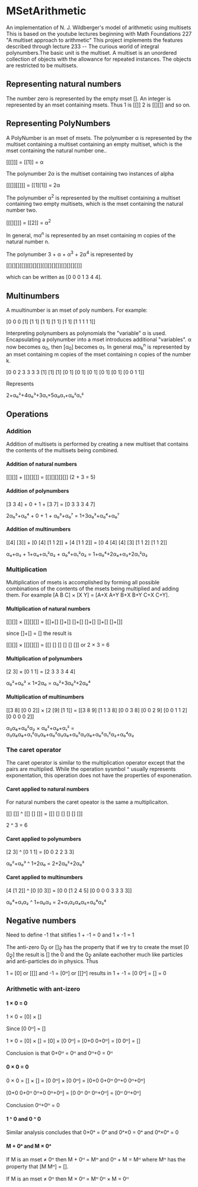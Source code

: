 # MSetArithmetic
An implementation of N. J. Wildberger's model of arithmetic using multisets
This is based on the youtube lectures beginning with Math Foundations 227 
"A multiset approach to arithmetic"
This project implements the features described through lecture 233 -- 
The curious world of integral polynumbers.The basic unit is the multiset. 
A multiset is an unordered collection of objects with the allowance for repeated instances. 
The objects are restricted to be multisets.
## Representing natural numbers 
The number zero is represented by the empty mset []. An integer is represented 
by an mset containing msets. Thus 1 is [[]] 2 is [[][]] and so on.
## Representing PolyNumbers
A PolyNumber is an mset of msets. 
The polynumber &#x03B1; is represented by the multiset containing a multiset
containing an empty multiset, which is the mset containing the natural number one..

[[[]]] = [[1]] = &#x03B1;

The polynumber 2&#x03B1; is the multiset containing two instances of alpha

[[[]][[]]] = [[1][1]] = 2&#x03B1;

The polynumber &#x03B1;<sup>2</sup> is represented by the multiset containing a multiset
containing two empty multisets, which is the mset containing the natural number two.

[[[][]]] = [[2]] = &#x03B1;<sup>2</sup>

In general, m&#x03b1;<sup>n</sup> is represented by an mset containing m copies of the natural number n.

The polynumber 3 + &#x03B1; + &#x03B1;<sup>3</sup> + 2&#x03B1;<sup>4</sup> is represented by

[[][][][[]][[][][]][[][][][]][[][][][]]]

which can be written as [0 0 0 1 3 4 4].

## Multinumbers

A muultinumber is an mset of poly numbers. For example:

[0 0 0 [1] [1 1] [1 1] [1 1] [1 1] [1 1 1 1 1]]

Interpreting polynumbers as polynomials the "variable" &#x03B1; is used. Encapsulating a polynumber
into a mset introduces additional "variables". &#x03B1; now becomes &#x03B1;<sub>0</sub>, then
[&#x03B1;<sub>0</sub>] becomes &#x03B1;<sub>1</sub>. In general m&#x03B1;<sub>k</sub><sup>n</sup>
is represented by an mset containing m copies of the mset containing n copies of the number k.

 [0 0 2 3 3 3 3 [1] [1] [1] [0 1] [0 1] [0 1] [0 1] [0 1] [0 0 1 1]]
 
 Represents
 
 2+α₀²+4α₀³+3α₁+5α₀α₁+α₀²α₁²
 
 ## Operations

### Addition
Addition of multisets is performed by creating a new multiset that contains the
contents of the multisets being combined.

#### Addition of natural numbers

[[][]] + [[][][]] = [[][][][][]] (2 + 3 = 5)

#### Addition of polynumbers

[3 3 4] + 0 + 1 + [3 7] = [0 3 3 3 4 7]

2α₀³+α₀⁴ + 0 + 1 + α₀³+α₀⁷ = 1+3α₀³+α₀⁴+α₀⁷

#### Addition of multinumbers

[[4] [3]] + [0 [4] [1 1 2]] + [4 [1 1 2]] = [0 4 [4] [4] [3] [1 1 2] [1 1 2]]

α₄+α₃ + 1+α₄+α₁²α₂ + α₀⁴+α₁²α₂ = 1+α₀⁴+2α₄+α₃+2α₁²α₂ 

### Multiplication

Multiplication of msets is accomplished by forming all possible combinations of the contents
of the msets being multiplied and adding them. For example [A B C] × [X Y] = [A+X A+Y B+X B+Y C+X C+Y].

#### Multiplication of natural numbers

[[][]] × [[][][]] = [[]+[] []+[] []+[] []+[] []+[] []+[]]

since []+[] = [] the result is 

[[][]] × [[][][]] = [[] [] [] [] [] []] or 2 × 3 = 6

#### Multiplication of polynumbers

[2 3] × [0 1 1] = [2 3 3 3 4 4]

α₀²+α₀³ × 1+2α₀ = α₀²+3α₀³+2α₀⁴

#### Multiplication of multinumbers

[[3 8] [0 0 2]] × [2 [9] [1 1]] = [[3 8 9] [1 1 3 8] [0 0 3 8] [0 0 2 9] [0 0 1 1 2] [0 0 0 0 2]]

α₃α₈+α₀²α₂ × α₀²+α₉+α₁² = α₃α₈α₉+α₁²α₃α₈+α₀²α₃α₈+α₀²α₂α₉+α₀²α₁²α₂+α₀⁴α₂

### The caret operator

The caret operator is similar to the multiplication operator except that the pairs are multiplied. While 
the operation sysmbol ^ usually represents exponentation, this operation does not have the properties
of exponenation.

#### Caret applied to natural numbers

For natural numbers the caret opeator is the same a multiplicaiton.

[[] []] ^ [[] [] []] = [[] [] [] [] [] []]

2 ^ 3 = 6

#### Caret applied to polynumbers

[2 3] ^ [0 1 1] = [0 0 2 2 3 3]

α₀²+α₀³ ^  1+2α₀ = 2+2α₀²+2α₀³

#### Caret applied to multinumbers

[4 [1 2]] ^ [0 [0 3]] = [0 0 [1 2 4 5] [0 0 0 0 3 3 3 3]]

α₀⁴+α₁α₂ ^ 1+α₀α₃ = 2+α₁α₂α₄α₅+α₀⁴α₃⁴

## Negative numbers

Need to define -1 that sitifies 1 + -1 = 0 and 1 × -1 = 1

The anti-zero 0&#x1043; or []&#x1043; has the property that if we try to create the mset [0 0&#x1043;] the result is []
the 0 and the 0&#x1043; anilate eachother much like particles and anti-particles do in physics. Thus 

1 = [0] or [[]] and -1 = [0&#x1D34;] or [[]&#x1D34;] results in 1 + -1 = [0 0&#x1D34;] = [] = 0

### Arithmetic with ant-izero

#### 1 × 0 = 0

1 × 0 = [0] × []

Since [0 0&#x1D34;] = [] 

1 × 0 = [0] × [] = [0] × [0 0&#x1D34;] = [0+0 0+0&#x1D34;] = [0 0&#x1D34;] = []

Conclusion is that 0+0&#x1D34; = 0&#x1D34; and 0&#x1D34;+0 = 0&#x1D34;

#### 0 × 0 = 0

0 × 0 = [] × [] = [0 0&#x1D34;] × [0 0&#x1D34;] = [0+0 0+0&#x1D34; 0&#x1D34;+0 0&#x1D34;+0&#x1D34;]

[0+0 0+0&#x1D34; 0&#x1D34;+0 0&#x1D34;+0&#x1D34;] = [0 0&#x1D34; 0&#x1D34; 0&#x1D34;+0&#x1D34;] = [0&#x1D34; 0&#x1D34;+0&#x1D34;]

Conclusion 0&#x1D34;+0&#x1D34; = 0

#### 1 ^ 0 and 0 ^ 0

Similar analysis concludes that 0×0&#x1D43; = 0&#x1D43; and 0&#x1D43;×0 = 0&#x1D43; and 0&#x1D43;×0&#x1D43; = 0 

#### M + 0&#x1D43; and M × 0&#x1D43;

If M is an mset &#x2260; 0&#x1D34; then M + 0&#x1D34; = M&#x1D34; and 0&#x1D34; + M = M&#x1D34; where M&#x1D34; has the property that [M M&#x1D34;] = [].

If M is an mset &#x2260; 0&#x1D34; then M × 0&#x1D34; = M&#x1D34; 0&#x1D34; × M = 0&#x1D34;












